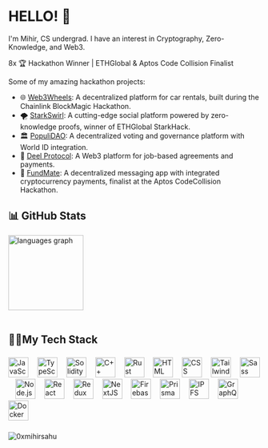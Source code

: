 # HELLO! 👋

I'm Mihir, CS undergrad. I have an interest in Cryptography, Zero-Knowledge, and Web3.

8x 🏆 Hackathon Winner | ETHGlobal & Aptos Code Collision Finalist

Some of my amazing hackathon projects:
- 🌐 [Web3Wheels](https://devpost.com/software/web3wheels): A decentralized platform for car rentals, built during the Chainlink BlockMagic Hackathon.  
- 🌪️ [StarkSwirl](https://ethglobal.com/showcase/starkswirl-vyttm): A cutting-edge social platform powered by zero-knowledge proofs, winner of ETHGlobal StarkHack.  
- 🏛️ [PopuliDAO](https://ethglobal.com/showcase/populidao-ffbb2): A decentralized voting and governance platform with World ID integration.  
- 🤝 [Deel Protocol](https://ethglobal.com/showcase/deel-protocol-kq19m): A Web3 platform for job-based agreements and payments.  
- 💸 [FundMate](https://dorahacks.io/buidl/16821): A decentralized messaging app with integrated cryptocurrency payments, finalist at the Aptos CodeCollision Hackathon.  

## 📊 GitHub Stats
<div align="left">
  <img src="https://github-readme-stats.vercel.app/api/top-langs/?username=0xmihirsahu&theme=tokyonight&show_icons=true&hide_border=true&layout=compact" height="150" alt="languages graph"  />
</div>
<br>



###

<h2 align="left">👨‍💻My Tech Stack</h2>

###

<div align="left">
  <img src="https://skillicons.dev/icons?i=js" height="40" alt="JavaScript logo" />
  <img width="10" />
  <img src="https://skillicons.dev/icons?i=ts" height="40" alt="TypeScript logo" />
  <img width="10" />
  <img src="https://skillicons.dev/icons?i=solidity" height="40" alt="Solidity logo" />
  <img width="10" />
  <img src="https://skillicons.dev/icons?i=cpp" height="40" alt="C++ logo" />
  <img width="10" />
  <img src="https://skillicons.dev/icons?i=rust" height="40" alt="Rust logo" />
  <img width="10" />
  <img src="https://skillicons.dev/icons?i=html" height="40" alt="HTML logo" />
  <img width="10" />
  <img src="https://skillicons.dev/icons?i=css" height="40" alt="CSS logo" />
  <img width="10" />
  <img src="https://skillicons.dev/icons?i=tailwind" height="40" alt="Tailwind CSS logo" />
  <img width="10" />
  <img src="https://skillicons.dev/icons?i=sass" height="40" alt="Sass logo" />
  <img width="10" />
  <img src="https://skillicons.dev/icons?i=nodejs" height="40" alt="Node.js logo" />
  <img width="10" />
  <img src="https://skillicons.dev/icons?i=react" height="40" alt="React logo" />
  <img width="10" />
  <img src="https://skillicons.dev/icons?i=redux" height="40" alt="Redux logo"  />
  <img width="10" />
  <img src="https://skillicons.dev/icons?i=nextjs" height="40" alt="NextJS logo"  />
  <img width="10" />
 <img src="https://skillicons.dev/icons?i=firebase" height="40" alt="Firebase logo"  />
  <img width="10" />
 <img src="https://skillicons.dev/icons?i=prisma" height="40" alt="Prisma logo"  />
  <img width="10" /> 
  <img src="https://skillicons.dev/icons?i=ipfs" height="40" alt="IPFS logo"  />
  <img width="10" /> 
  <img src="https://skillicons.dev/icons?i=graphql" height="40" alt="GraphQL logo"  />
  <img width="10" /> 
  <img src="https://skillicons.dev/icons?i=docker" height="40" alt="Docker logo"  />
</div>

###

<p align="left"> <img src="https://komarev.com/ghpvc/?username=0xmihirsahu&label=Profile%20views&color=0e75b6&style=flat" alt="0xmihirsahu" /> </p>

